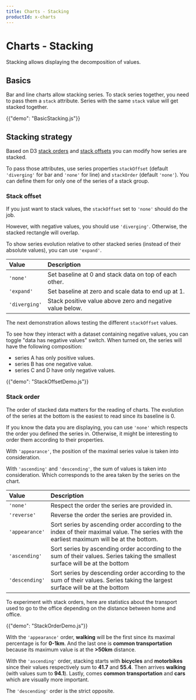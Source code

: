 ```yaml
---
title: Charts - Stacking
productId: x-charts
---
```


# Charts - Stacking

<p class="description">Stacking allows displaying the decomposition of values.</p>

## Basics

Bar and line charts allow stacking series.
To stack series together, you need to pass them a `stack` attribute.
Series with the same `stack` value will get stacked together.

{{"demo": "BasicStacking.js"}}

## Stacking strategy

Based on D3 [stack orders](https://github.com/d3/d3-shape#stack-orders) and [stack offsets](https://github.com/d3/d3-shape#stack-offsets) you can modify how series are stacked.

To pass those attributes, use series properties `stackOffset` (default `'diverging'` for bar and `'none'` for line) and `stackOrder` (default `'none'`).
You can define them for only one of the series of a stack group.

### Stack offset

If you just want to stack values, the `stackOffset` set to `'none'` should do the job.

However, with negative values, you should use `'diverging'`.
Otherwise, the stacked rectangle will overlap.

To show series evolution relative to other stacked series (instead of their absolute values), you can use `'expand'`.

| Value         | Description                                               |
| :------------ | :-------------------------------------------------------- |
| `'none'`      | Set baseline at 0 and stack data on top of each other.    |
| `'expand'`    | Set baseline at zero and scale data to end up at 1.       |
| `'diverging'` | Stack positive value above zero and negative value below. |

The next demonstration allows testing the different `stackOffset` values.

To see how they interact with a dataset containing negative values, you can toggle "data has negative values" switch.
When turned on, the series will have the following composition:

- series A has only positive values.
- series B has one negative value.
- series C and D have only negative values.

{{"demo": "StackOffsetDemo.js"}}

### Stack order

The order of stacked data matters for the reading of charts.
The evolution of the series at the bottom is the easiest to read since its baseline is 0.

If you know the data you are displaying, you can use `'none'` which respects the order you defined the series in.
Otherwise, it might be interesting to order them according to their properties.

With `'appearance'`, the position of the maximal series value is taken into consideration.

With `'ascending'` and `'descending'`, the sum of values is taken into consideration.
Which corresponds to the area taken by the series on the chart.

| Value          | Description                                                                                                                               |
| :------------- | :---------------------------------------------------------------------------------------------------------------------------------------- |
| `'none'`       | Respect the order the series are provided in.                                                                                             |
| `'reverse'`    | Reverse the order the series are provided in.                                                                                             |
| `'appearance'` | Sort series by ascending order according to the index of their maximal value. The series with the earliest maximum will be at the bottom. |
| `'ascending'`  | Sort series by ascending order according to the sum of their values. Series taking the smallest surface will be at the bottom             |
| `'descending'` | Sort series by descending order according to the sum of their values. Series taking the largest surface will be at the bottom             |

To experiment with stack orders, here are statistics about the transport used to go to the office depending on the distance between home and office.

{{"demo": "StackOrderDemo.js"}}

With the `'appearance'` order, **walking** will be the first since its maximal percentage is for **0-1km**. And the last one is **common transportation** because its maximum value is at the **>50km** distance.

With the `'ascending'` order, stacking starts with **bicycles** and **motorbikes** since their values respectively sum to **41.7** and **55.4**.
Then arrives **walking** (with values sum to **94.1**).
Lastly, comes **common transportation** and **cars** which are visually more important.

The `'descending'` order is the strict opposite.
